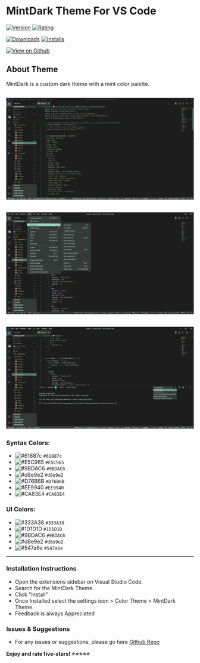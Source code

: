 # MintDark Theme For VS Code



[![Version](https://vsmarketplacebadge.apphb.com/version/daniel-lvovsky.mintdark-theme.svg?subject=MintDark%20Theme&colorA=d8e9e2&colorB=9BDAC6)](https://marketplace.visualstudio.com/items?itemName=daniel-lvovsky.mintdark-theme)
[![Rating](https://vsmarketplacebadge.apphb.com/rating-short/daniel-lvovsky.mintdark-theme.svg?label=Ratings&colorA=d8e9e2&colorB=9BDAC6)](https://marketplace.visualstudio.com/items?itemName=daniel-lvovsky.mintdark-theme&ssr=false#review-details)

[![Downloads](https://vsmarketplacebadge.apphb.com/downloads/daniel-lvovsky.mintdark-theme.svg?label=Downloads&colorA=d8e9e2&colorB=9BDAC6)](https://marketplace.visualstudio.com/items?itemName=daniel-lvovsky.mintdark-theme)
[![Installs](https://vsmarketplacebadge.apphb.com/installs/daniel-lvovsky.mintdark-theme.svg?label=Installs&colorA=d8e9e2&colorB=9BDAC6)](https://marketplace.visualstudio.com/items?itemName=daniel-lvovsky.mintdark-theme)



[![View on Github](https://img.shields.io/badge/-View%20on%20Github%20%20%20%E2%86%92-f0eff4.svg?colorB=9BDAC6)](https://github.com/DanielLvovsky/MintDark)

## About Theme
MintDark is a custom dark theme with a mint color palette.

![Screenshot1](https://raw.githubusercontent.com/DanielLvovsky/MintDark/main/images/screenshots/1.png)
---
![Screenshot2](https://raw.githubusercontent.com/DanielLvovsky/MintDark/main/images/screenshots/2.png)
---
![Screenshot3](https://raw.githubusercontent.com/DanielLvovsky/MintDark/main/images/screenshots/3.png)
---




### Syntax Colors:
- ![#61887c](https://via.placeholder.com/15/61887c/000000?text=+) `#61887c`
- ![#E5C965](https://via.placeholder.com/15/E5C965/000000?text=+) `#E5C965`
- ![#9BDAC6](https://via.placeholder.com/15/9BDAC6/000000?text=+) `#9BDAC6`
- ![#d8e9e2](https://via.placeholder.com/15/d8e9e2/000000?text=+) `#d8e9e2`
- ![#D76B6B](https://via.placeholder.com/15/D76B6B/000000?text=+) `#D76B6B`
- ![#EE9940](https://via.placeholder.com/15/EE9940/000000?text=+) `#EE9940`
- ![#CA83E4](https://via.placeholder.com/15/CA83E4/000000?text=+) `#CA83E4`

### UI Colors:
- ![#333A38](https://via.placeholder.com/15/333A38/000000?text=+) `#333A38`
- ![#1D1D1D](https://via.placeholder.com/15/1D1D1D/000000?text=+) `#1D1D1D`
- ![#9BDAC6](https://via.placeholder.com/15/9BDAC6/000000?text=+) `#9BDAC6`
- ![#d8e9e2](https://via.placeholder.com/15/d8e9e2/000000?text=+) `#d8e9e2`
- ![#547a6e](https://via.placeholder.com/15/547a6e/000000?text=+) `#547a6e`


---

### Installation Instructions
* Open the extensions sidebar on Visual Studio Code.
* Search for the MintDark Theme.
* Click "Install"
* Once Installed select the settings icon > Color Theme > MintDark Theme.
* Feedback is always Appreciated

### Issues & Suggestions
* For any issues or suggestions, please go here [Github Repo](https://github.com/DanielLvovsky/MintDark/issues)







**Enjoy and rate five-stars! ⭐⭐⭐⭐⭐**
